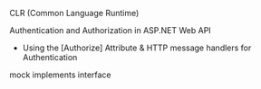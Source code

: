 CLR (Common Language Runtime)


Authentication and Authorization in ASP.NET Web API
-  Using the [Authorize] Attribute & HTTP message handlers for Authentication

mock implements interface
